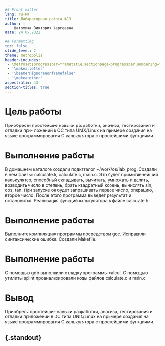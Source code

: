```yaml
---
## Front matter
lang: ru-RU
title: Лабораторная работа №13
author: |
	Шатохина Виктория Сергеевна
date: 24.05.2022

## Formatting
toc: false
slide_level: 2
theme: metropolis
header-includes: 
 - \metroset{progressbar=frametitle,sectionpage=progressbar,numbering=fraction}
 - '\makeatletter'
 - '\beamer@ignorenonframefalse'
 - '\makeatother'
aspectratio: 43
section-titles: true
---
```



# Цель работы

Приобрести простейшие навыки разработки, анализа, тестирования и отладки при-
ложений в ОС типа UNIX/Linux на примере создания на языке программирования
С калькулятора с простейшими функциями.

# Выполнение работы

В домашнем каталоге создали подкаталог ~/work/os/lab_prog.
Создали в нём файлы: calculate.h, calculate.c, main.c.
Это будет примитивнейший калькулятор, способный складывать, вычитать, умножать
и делить, возводить число в степень, брать квадратный корень, вычислять sin, cos, tan.
При запуске он будет запрашивать первое число, операцию, второе число. После этого
программа выведет результат и остановится.
Реализация функций калькулятора в файле calculate.h:

# Выполнение работы

Выполните компиляцию программы посредством gcc. 
Исправили синтаксические ошибки.
Создали Makefile.

# Выполнение работы

С помощью gdb выполнили отладку программы calcul.
С помощью утилиты splint проанализировали коды файлов calculate.c
и main.c

# Вывод

Приобрели простейшие навыки разработки, анализа, тестирования и отладки приложений в ОС типа UNIX/Linux на примере создания на языке программирования
С калькулятора с простейшими функциями.


## {.standout}

